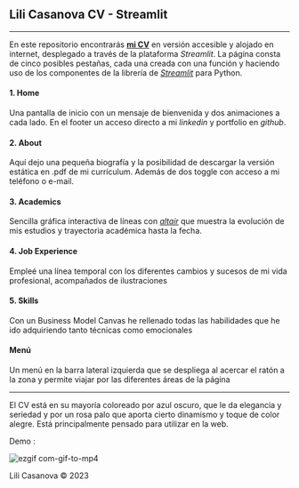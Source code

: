 ## Lili Casanova CV - Streamlit
---
En este repositorio encontrarás [**mi CV**](https://lilicasanova-cv.streamlit.app/) en versión accesible y alojado en internet, desplegado a través de la plataforma *Streamlit*. La página consta de cinco posibles pestañas, cada una creada con una función y haciendo uso de los componentes de la librería de [*Streamlit*](https://streamlit.io/components) para Python.

#### 1. Home
Una pantalla de inicio con un mensaje de bienvenida y dos animaciones a cada lado. En el footer un acceso directo a mi *linkedin* y portfolio en *github*.

#### 2. About
Aquí dejo una pequeña biografía y la posibilidad de descargar la versión estática en .pdf de mi currículum. Además de dos toggle con acceso a mi teléfono o e-mail.

#### 3. Academics
Sencilla gráfica interactiva de líneas con [*altair*](https://altair-viz.github.io/index.html) que muestra la evolución de mis estudios y trayectoria académica hasta la fecha.

#### 4. Job Experience
Empleé una línea temporal con los diferentes cambios y sucesos de mi vida profesional, acompañados de ilustraciones

#### 5. Skills
Con un Business Model Canvas he rellenado todas las habilidades que he ido adquiriendo tanto técnicas como emocionales

#### Menú
Un menú en la barra lateral izquierda que se despliega al acercar el ratón a la zona y permite viajar por las diferentes áreas de la página

---

El CV está en su mayoría coloreado por azul oscuro, que le da elegancia y seriedad y por un rosa palo que aporta cierto dinamismo y toque de color alegre. Está principalmente pensado para utilizar en la web.

Demo : 

![ezgif com-gif-to-mp4](https://github.com/lilicasanova/streamlit/assets/125219229/ca653770-92d3-4ad8-81c5-f22b771e1313)

Lili Casanova © 2023
